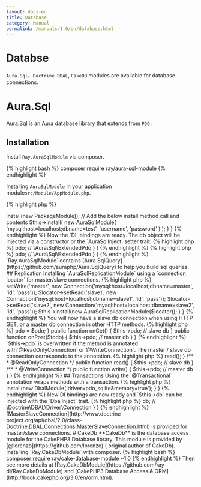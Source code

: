 ```yaml
---
layout: docs-en
title: Database
category: Manual
permalink: /manuals/1.0/en/database.html
---
```


# Databse

`Aura.Sql`、`Doctrine DBAL`, `CakeDB` modules are available for database connections.

# Aura.Sql

[Aura.Sql](https://github.com/auraphp/Aura.Sql) is an Aura database library that extends from `PDO` .

## Installation

Install `Ray.AuraSqlModule` via composer.

{% highlight bash %}
composer require ray/aura-sql-module
{% endhighlight %}

Installing `AuraSqlModule` in your application module`src/Module/AppModule.php`.

{% highlight php %}
<?php
use BEAR\AppMeta\AppMeta;
use BEAR\Package\PackageModule;
use Ray\AuraSqlModule\AuraSqlModule; // add this line
use Ray\Di\AbstractModule;

class AppModule extends AbstractModule
{
    protected function configure()
    {
        $this->install(new PackageModule));
        // Add the below install method call and contents
        $this->install(
            new AuraSqlModule(
                'mysql:host=localhost;dbname=test', 
                'username', 
                'password'
            )
        );
    }
}
{% endhighlight %}

Now the `DI` bindings are ready. The db object will be injected via a constructor or the `AuraSqlInject` setter trait.

{% highlight php %}
<?php

use Aura\Sql\ExtendedPdoInterface;

class Index
{
    public function __construct(ExtendedPdoInterface $pdo)
    {
        return $this->pdo; // \Aura\Sql\ExtendedPdo
    }
}
{% endhighlight %}


{% highlight php %}
<?php
use Ray\AuraSqlModule\AuraSqlInject;

class Index
{
    use AuraSqlInject; 
 
    public function onGet()
    {
        return $this->pdo; // \Aura\Sql\ExtendedPdo
    }
}
{% endhighlight %}

`Ray.AuraSqlModule` contains [Aura.SqlQuery](https://github.com/auraphp/Aura.SqlQuery) to help you build sql queries.


## Replication

Installing `AuraSqlReplicationModule` using a `connection locator` for master/slave connections.

{% highlight php %}
<?php
use Ray\Di\AbstractModule;
use Ray\AuraSqlModule\AuraSqlModule;
use Ray\AuraSqlModule\Annotation\AuraSqlConfig;
use Aura\Sql\ConnectionLocator;

class AppModule extends AbstractModule
{
    protected function configure()
    {
        $locator = new ConnectionLocator;
        $locator->setWrite('master', new Connection('mysql:host=localhost;dbname=master', 'id', 'pass'));
        $locator->setRead('slave1',  new Connection('mysql:host=localhost;dbname=slave1', 'id', 'pass'));
        $locator->setRead('slave2',  new Connection('mysql:host=localhost;dbname=slave2', 'id', 'pass'));
        $this->install(new AuraSqlReplicationModule($locator));
    }
}

{% endhighlight %}

You will now have a slave db connection when using HTTP GET, or a master db connection in other HTTP methods.

{% highlight php %}
<?php

use Aura\Sql\ExtendedPdoInterface;
use BEAR\Resource\ResourceObject;
use PDO;

class User extends ResourceObject
{
    public $pdo;

    public function __construct(ExtendedPdoInterface $pdo)
    {
        $this->pdo = $pdo;
    }

    public function onGet()
    {
         $this->pdo; // slave db
    }

    public function onPost($todo)
    {
         $this->pdo; // master db
    }
}
{% endhighlight %}

`$this->pdo` is overwritten if the method is annotated with`@ReadOnlyConnection` or`@WriteConnection`. The master / slave db connection corresponds to the annotation.

{% highlight php %}
<?php
use Ray\AuraSqlModule\Annotation\ReadOnlyConnection;  // important
use Ray\AuraSqlModule\Annotation\WriteConnection;     // important

class User
{
    public $pdo; // override when @ReadOnlyConnection or @WriteConnection annotated method called
    
    public function onPost($todo)
    {
         $this->read();
    }

    /**
     * @ReadOnlyConnection
     */
    public function read()
    {
         $this->pdo; // slave db
    }

    /**
     * @WriteConnection
     */
    public function write()
    {
         $this->pdo; // master db
    }
}
{% endhighlight %}

## Transactions

Using the `@Transactional` annotation wraps methods with a transaction.

{% highlight php %}
<?php
use Ray\AuraSqlModule\Annotation\Transactional;

// ....
    /**
     * @Transactional
     */
    public function write()
    {
         // \Ray\AuraSqlModule\Exception\RollbackException thrown if it failed.
    }
{% endhighlight %}

# Doctrine DBAL

[Doctrine DBAL](http://www.doctrine-project.org/projects/dbal.html) is also abstraction layer for database.

Install `Ray.DbalModule` with composer.

{% highlight bash %}
composer require ray/dbal-module
{% endhighlight %}

Install `DbalModule` in application module.

{% highlight php %}
<?php
use Ray\DbalModule\DbalModule;
use Ray\Di\AbstractModule;

class AppModule extends AbstractModule
{
    protected function configure()
    {
        $this->install(new DbalModule('driver=pdo_sqlite&memory=true');
    }
}
{% endhighlight %}

New DI bindings are now ready and `$this->db` can be injected with the `DbalInject` trait.

{% highlight php %}
<?php
use Ray\DbalModule\DbalInject;

class Index
{
    use DbalInject;
 
    public function onGet()
    {
        return $this->db; // \Doctrine\DBAL\Driver\Connection
    }
}
{% endhighlight %}

[MasterSlaveConnection](http://www.doctrine-project.org/api/dbal/2.0/class-Doctrine.DBAL.Connections.MasterSlaveConnection.html) is provided for master/slave connections.

# CakeDb

**CakeDb** is the database access module for the CakePHP3 Database library. This module is provided by [@lorenzo](https://github.com/lorenzo) ( original author of CakeDb).

Installing `Ray.CakeDbModule` with composer.

{% highlight bash %}
composer require ray/cake-database-module ~1.0

{% endhighlight %}

Then see more details at [Ray.CakeDbModule](https://github.com/ray-di/Ray.CakeDbModule) and [CakePHP3 Database Access & ORM](http://book.cakephp.org/3.0/en/orm.html).



